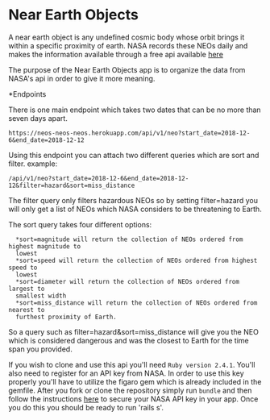 # Near Earth Objects

A near earth object is any undefined cosmic body whose orbit brings it within
a specific proximity of earth. NASA records these NEOs daily and makes the
information available through a free api available [here](https://api.nasa.gov/api.html#NeoWS)

The purpose of the Near Earth Objects app is to organize the data from NASA's api in order to give
it more meaning.

*Endpoints

  There is one main endpoint which takes two dates that can be no more than
  seven days apart.

`https://neos-neos-neos.herokuapp.com/api/v1/neo?start_date=2018-12-6&end_date=2018-12-12`

  Using this endpoint you can attach two different queries which are sort and filter.
  example:

`/api/v1/neo?start_date=2018-12-6&end_date=2018-12-12&filter=hazard&sort=miss_distance`

  The filter query only filters hazardous NEOs so by setting filter=hazard you
  will only get a list of NEOs which NASA considers to be threatening to Earth.

  The sort query takes four different options:

      *sort=magnitude will return the collection of NEOs ordered from highest magnitude to
      lowest
      *sort=speed will return the collection of NEOs ordered from highest speed to
      lowest
      *sort=diameter will return the collection of NEOs ordered from largest to
      smallest width
      *sort=miss_distance will return the collection of NEOs ordered from nearest to
      furthest proximity of Earth.

  So a query such as filter=hazard&sort=miss_distance will give you the NEO
  which is considered dangerous and was the closest to Earth for the time span
  you provided.


If you wish to clone and use this api you'll need `Ruby version 2.4.1`.
You'll also need to register for an API key from NASA. In order to use
this key properly you'll have to utilize the figaro gem which is already
included in the gemfile.
After you fork or clone the repository simply run `bundle` and then follow
the instructions [here](https://github.com/laserlemon/figaro) to secure
your NASA API key in your app. Once you do this you should be ready to run
'rails s'.
